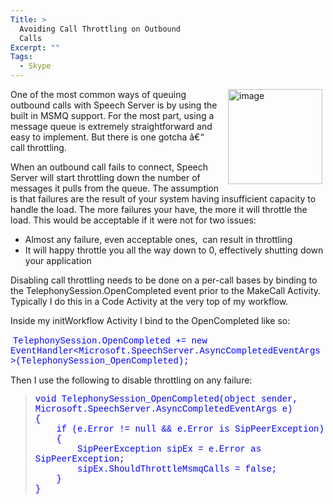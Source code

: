 ```yaml
---
Title: >
  Avoiding Call Throttling on Outbound
  Calls
Excerpt: ""
Tags:
  - Skype
---
```

<p><a href="http://www.massivescale.com/blog_files/AvoidingCallThrottlingonOutboundCalls_8E27/image.png"><img style="border-right-width:0px;margin:0px 5px 15px 15px;display:inline;border-top-width:0px;border-bottom-width:0px;border-left-width:0px;" title="image" border="0" alt="image" align="right" src="http://www.massivescale.com/blog_files/AvoidingCallThrottlingonOutboundCalls_8E27/image_thumb.png" width="151" height="152" /></a>One of the most common ways of queuing outbound calls with Speech Server is by using the built in MSMQ support. For the most part, using a message queue is extremely straightforward and easy to implement. But there is one gotcha â€“ call throttling. </p>  <p>When an outbound call fails to connect, Speech Server will start throttling down the number of messages it pulls from the queue. The assumption is that failures are the result of your system having insufficient capacity to handle the load. The more failures your have, the more it will throttle the load. This would be acceptable if it were not for two issues: </p>  <ul>   <li>Almost any failure, even acceptable ones,&#160; can result in throttling </li>    <li>It will happy throttle you all the way down to 0, effectively shutting down your application </li> </ul>  <p>Disabling call throttling needs to be done on a per-call bases by binding to the TelephonySession.OpenCompleted event prior to the MakeCall Activity. Typically I do this in a Code Activity at the very top of my workflow. </p>  <p>Inside my initWorkflow Activity I bind to the OpenCompleted like so:</p>  <p>&#160;<font color="#0000ff" face="Courier New">TelephonySession.OpenCompleted += new EventHandler&lt;Microsoft.SpeechServer.AsyncCompletedEventArgs&gt;(TelephonySession_OpenCompleted);</font></p>  <p>Then I use the following to disable throttling on any failure:</p>  <blockquote>   <p><font color="#0000ff" face="Courier New">void TelephonySession_OpenCompleted(object sender, Microsoft.SpeechServer.AsyncCompletedEventArgs e)        <br />{         <br />&#160;&#160;&#160; if (e.Error != null &amp;&amp; e.Error is SipPeerException)         <br />&#160;&#160;&#160; {         <br />&#160;&#160;&#160;&#160;&#160;&#160;&#160; SipPeerException sipEx = e.Error as SipPeerException;         <br />&#160;&#160;&#160;&#160;&#160;&#160;&#160; sipEx.ShouldThrottleMsmqCalls = false;         <br />&#160;&#160;&#160; }         <br />}</font></p></blockquote><img src="http://gotspeech.net/aggbug.aspx?PostID=9209" width="1" height="1"/>